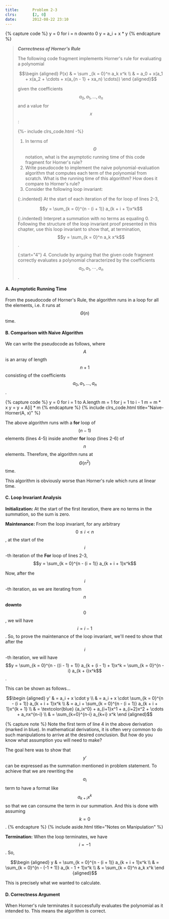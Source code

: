 ```yaml
---
title:      Problem 2-3
clrs:       [2, 0]
date:       2012-08-22 23:10
---
```


{% capture code %}
y = 0
for i = n downto 0
    y = a_i + x * y
{% endcapture %}

> ***Correctness of Horner's Rule***
>
> The following code fragment implements Horner's rule for evaluating a polynomial
>
> $$\begin {aligned}
P(x) & = \sum _{k = 0}^n a_k x^k \\
     & = a_0 + x(a_1 + x(a_2 + \cdots + x(a_{n - 1} + xa_n) \cdots))
\end {aligned}$$
>
> given the coefficients $$a_0, a_1, \ldots , a_n$$ and a value for $$x$$:
>
> {%- include clrs_code.html -%}
>
> 1. In terms of $$\Theta$$ notation, what is the asymptotic running time of this code fragment for Horner's rule?
> 2. Write pseudocode to implement the naive polynomial-evaluation algorithm that computes each term of the polynomial from scratch. What is the running time of this algorithm? How does it compare to Horner's rule?
> 3. Consider the following loop invariant:
>
> {:.indented}
> At the start of each iteration of the for loop of lines 2-3,
>
> $$y = \sum_{k = 0}^{n - (i + 1)} a_{k + i + 1}x^k$$
>
> {:.indented}
> Interpret a summation with no terms as equaling 0. Following the structure of the loop invariant proof presented in this chapter, use this loop invariant to show that, at termination, $$y = \sum_{k = 0}^n a_k x^k$$.
>
> {:start="4"}
> 4. Conclude by arguing that the given code fragment correctly evaluates a polynomial characterized by the coefficients $$a_0, a_1, \cdots , a_n$$.

#### A. Asymptotic Running Time

From the pseudocode of Horner's Rule, the algorithm runs in a loop for all the elements, i.e. it runs at $$\Theta(n)$$ time.

#### B. Comparison with Naive Algorithm

We can write the pseudocode as follows, where $$A$$ is an array of length $$n + 1$$ consisting of the coefficients $$a_0, a_1, \ldots , a_n$$.

{% capture code %}
y = 0
for i = 1 to A.length
    m = 1
    for j = 1 to i - 1
        m = m * x
    y = y + A[i] * m
{% endcapture %}
{% include clrs_code.html title="Naive-Horner(A, x)" %}

The above algorithm runs with a **for** loop of $$(n - 1)$$ elements (lines 4-5) inside another **for** loop (lines 2-6) of $$n$$ elements. Therefore, the algorithm runs at $$\Theta(n^2)$$ time.

This algorithm is obviously worse than Horner's rule which runs at linear time.

#### C. Loop Invariant Analysis

**Initialization:** At the start of the first iteration, there are no terms in the summation, so the sum is zero.

**Maintenance:** From the loop invariant, for any arbitrary $$0 \leq i < n$$, at the start of the $$i$$-th iteration of the **For** loop of lines 2-3, $$y = \sum_{k = 0}^{n - (i + 1)} a_{k + i + 1}x^k$$

Now, after the $$i$$-th iteration, as we are iterating from $$n$$  **downto** $$0$$, we will have $$i = i - 1$$. So, to prove the maintenance of the loop invariant, we'll need to show that after the $$i$$-th iteration, we will have $$y = \sum_{k = 0}^{n - ((i - 1) + 1)} a_{k + (i - 1) + 1}x^k = \sum_{k = 0}^{n - i} a_{k + i}x^k$$.

This can be shown as follows...

$$\begin {aligned}
y' & = a_i + x \cdot y \\
   & = a_i + x \cdot \sum_{k = 0}^{n - (i + 1)} a_{k + i + 1}x^k \\
   & = a_i + \sum_{k = 0}^{n - (i + 1)} a_{k + i + 1}x^{k + 1} \\
   & = \textcolor{blue} {a_ix^0} + a_{i+1}x^1 + a_{i+2}x^2 + \cdots + a_nx^{n-i} \\
   & = \sum_{k=0}^{n-i} a_{k+i} x^k
\end {aligned}$$

{% capture note %}
Note the first term of line 4 in the above derivation (marked in blue). In mathematical derivations, it is often very common to do such manipulations to arrive at the desired conclusion. But how do you know what assumption you will need to make?

The goal here was to show that $$y'$$ can be expressed as the summation mentioned in problem statement. To achieve that we are rewriting the $$a_i$$ term to have a format like $$a_{k+i} x^{k}$$ so that we can consume the term in our summation. And this is done with assuming $$k = 0$$.
{% endcapture %}
{% include aside.html title="Notes on Manipulation" %}

**Termination:** When the loop terminates, we have $$i = -1$$. So,

$$\begin {aligned}
y & = \sum_{k = 0}^{n - (i + 1)} a_{k + i + 1}x^k \\
  & = \sum_{k = 0}^{n - (-1 + 1)} a_{k - 1 + 1}x^k \\
  & = \sum_{k = 0}^n a_k x^k
\end {aligned}$$

This is precisely what we wanted to calculate.

#### D. Correctness Argument

When Horner's rule terminates it successfully evaluates the polynomial as it intended to. This means the algorithm is correct.
